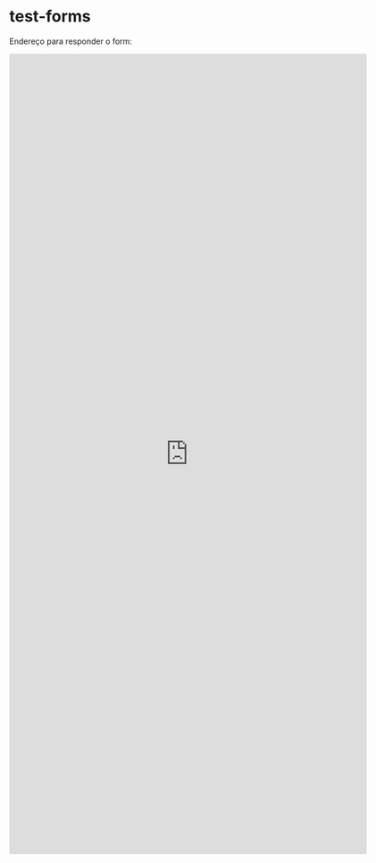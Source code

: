 # test-forms

Endereço para responder o form:
<iframe src="https://docs.google.com/forms/d/e/1FAIpQLSemDxRCu3MW5ncJTcZmgAh7DWT-rWUFZVEgcNII4FK9uVbvVw/viewform?embedded=true" width="640" height="1432" frameborder="0" marginheight="0" marginwidth="0">Carregando…</iframe>
